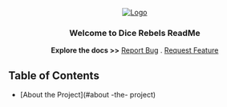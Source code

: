 <p align="center">
  <a href="https://github.com/Ritz2286/DICE-REBELS">
    <img src="https://user-images.githubusercontent.com/64362564/94577070-05afd680-026e-11eb-9e0d-c795bc6992f3.png" alt="Logo" >
  </a>
  
  <h3 align="center">Welcome to Dice Rebels ReadMe</h3>
  
  <p align="center">
  <strong>Explore the docs >></strong>
  <a href="https://github.com/Ritz2286/DICE-REBELS/issues">Report Bug</a>
  .
  <a href="https://github.com/Ritz2286/DICE-REBELS/issues">Request Feature</a>
  </p>
 </p>
 
 
 ## Table of Contents
 
 * [About the Project](#about -the- project)

